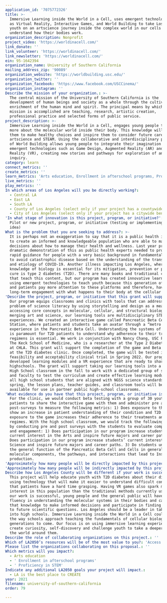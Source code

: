 ```yaml
---
application_id: '7075772326'
title: >-
  Immersive Learning inside the World in a Cell, uses emergent technologies such
  as Virtual Reality, Interactive Games, and World Building to take Los Angeles
  youth on an artscience journey inside the complex world in our cells to better
  understand how their bodies work.
organization_description: Nonprofit
project_video: 'https://worldinacell.com/'
link_donate: ''
link_volunteer: 'https://worldinacell.com/'
link_newsletter: 'https://worldinacell.com/'
ein: 95-1642394
organization_name: University of Southern California
mailing_address_zip: '90089'
organization_website: 'https://worldbuilding.usc.edu/'
organization_twitter: ''
organization_facebook: 'https://www.facebook.com/USCCinema/'
organization_instagram: ''
Describe the mission of your organization.: >-
  The central mission of the University of Southern California is the
  development of human beings and society as a whole through the cultivation and
  enrichment of the human mind and spirit. The principal means by which our
  mission is accomplished are teaching, research, artistic creation,
  professional practice and selected forms of public service.
project_description: >-
  Immersive Learning inside the World in a Cell, engages young people to learn
  more about the molecular world inside their body. This knowledge will empower
  them to make healthy choices and inspire them to consider future careers in
  artscience and STEAM. Using the collaborative and interdisciplinary practice
  of World Building allows young people to integrate their imagination and
  emergent technologies such as Game Design, Augmented Reality (AR) and Virtual
  Reality (VR), creating new stories and pathways for exploration of any
  inquiry.
category: learn
connect_metrics: ''
create_metrics: ''
learn_metrics: 'Arts education, Enrollment in afterschool programs, Proficiency in STEM'
live_metrics: ''
play_metrics: ''
In which areas of Los Angeles will you be directly working?:
  - Central LA
  - East LA
  - South LA
  - County of Los Angeles (select only if your project has a countywide benefit)
  - City of Los Angeles (select only if your project has a citywide benefit)
'In what stage of innovation is this project, program, or initiative?': >-
  Pilot or new project, program, or initiative (testing or implementing a new
  idea)
What is the problem that you are seeking to address?: >-
  It is perhaps not an exaggeration to say that it is a public health imperative
  to create an informed and knowledgeable population who are able to make good
  decisions about how to manage their health and wellness. Last year provided a
  dramatic demonstration of this as public health experts needed to provide
  rapid guidance for people with a very basic background in fundamental biology
  to avoid catastrophic disease based on the understanding of the transmission
  and etiology of COVID-19. Another illness impacting Los Angeles, where
  knowledge of biology is essential for its mitigation, prevention or possible
  cure is type 2 diabetes (T2D). There are many books and traditional classes
  that teach this content, but our program has created innovative learning tools
  using emergent technologies to teach youth because this generation of students
  and patients pay more attention to these platforms and therefore, have a
  long-term engagement with what happens to their body at the cellular level.
'Describe the project, program, or initiative that this grant will support to address the problem identified.': >-
  Our program equips classrooms and clinics with tools that can address the
  problem of science literacy by using storytelling and design as a means of
  accessing core concepts in molecular, cellular, and structural biology. By
  merging art and science, our learning tools are multidisciplinary STEAM
  experiences. We created an interactive game called Pancreatic Beta Cell
  Station, where patients and students take an avatar through a “metro line”
  experience in the Pancreatic Beta Cell. Understanding the systems of this cell
  is paramount for T2D patients to understand why adherence to their treatment
  regimens is essential. We work in conjunction with Nancy Chang, USC Faculty at
  The Keck School of Medicine, who is a researcher at the Type 2 Diabetes clinic
  at CHLA. This grant will support the completion of the game and Beta testing
  at the T2D diabetes clinic. Once completed, the game will be tested in a
  feasibility and acceptability clinical trial in Spring 2022. Our program
  developed learning modules and a VR experience that are ready to share with
  highschools. The grant will support taking our learning tools into a Sequoyah
  High School classroom in the fall to work with a dedicated group of students
  and faculty to test the curriculum and create effective learning modules for
  all high school students that are aligned with NGSS science standards. In the
  spring, the lesson plans, teacher guides, and classroom tools will be
  available for use in partner public high-school classrooms.
'What evidence do you have that this project, program, or initiative is or will be successful, and how will you define and measure success?': >-
  For the clinic, we would conduct beta testing with a group of 30 youth
  patients to share the interactive game with them and administer pre and
  post-surveys to measure the following metrics: 1) Does exposure to the game
  show an increase in patient understanding of their condition and T2D. 2) Does
  exposure to the game increases their adherence to their treatments and health
  regimes. With the high school classroom, we would track the following metrics
  by conducting pre and post surveys with the students to evaluate comprehension
  and engagement: 1) Does participation in our program increase students’
  current interest in the Arts and inspire future majors and career paths. 2)
  Does participation in our program increase students’ current interest in
  Science and inspire future majors and career paths. 3) Do students understand
  the general function of the Pancreatic Beta Cell and Cells in general, the
  molecular components, the pathways, and interactions that lead to Insulin
  production.
'Approximately how many people will be directly impacted by this project, program, or initiative?': '150'
'Approximately how many people will be indirectly impacted by this project, program, or initiative?': '1500'
Describe how Los Angeles County will be different if your work is successful.: >-
  This project will help educate youth with T2D diabetes about their disease
  using technology that will make it easier to understand difficult concepts
  that patients have a hard time grasping. Having VR games also spark more
  interest in this population than the traditional methods currently used. If
  our work is successful, young people and the general public will have more
  fluency in understanding the molecular systems in their bodies and can use
  that knowledge to make informed decisions and participate in finding solutions
  to future scientific questions. Los Angeles should be a leader in taking STEAM
  into high schools. Immersive Learning inside the World in a Cell could change
  the way schools approach teaching the fundamentals of cellular biology for
  generations to come. Our focus is on using immersive learning experiences to
  create curiosity, self-discovery and challenge youth to take a deeper look at
  the world around them.
Describe the role of collaborating organizations on this project.: ''
Which of LA2050’s resources will be of the most value to you?: 'Access to the LA2050 community,Hosting virtual events or gatherings'
Please list the organizations collaborating on this proposal.: ''
Which metrics will you impact?:
  - Arts education
  - ' Enrollment in afterschool programs'
  - ' Proficiency in STEM'
Indicate any additional LA2050 goals your project will impact.:
  - LA is the best place to CREATE
year: 2021
filename: university-of-southern-california
order: 79

---
```

